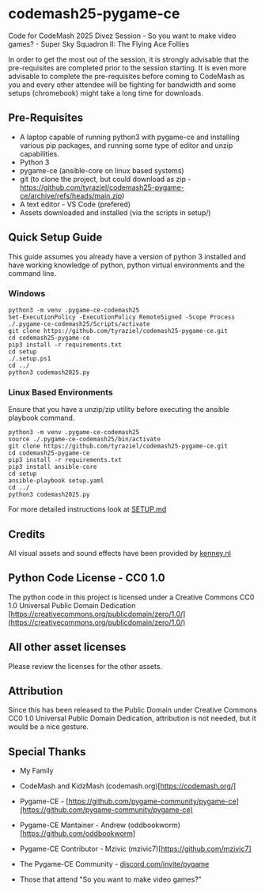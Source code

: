 # codemash25-pygame-ce
Code for CodeMash 2025 Divez Session - So you want to make video games? - Super Sky Squadron II: The Flying Ace Follies

In order to get the most out of the session, it is strongly advisable that the pre-requisites are completed prior to the session starting.  It is even more advisable to complete the pre-requisites before coming to CodeMash as you and every other attendee will be fighting for bandwidth and some setups (chromebook) might take a long time for downloads.

## Pre-Requisites

- A laptop capable of running python3 with pygame-ce and installing various pip packages, and running some type of editor and unzip capabilities.
- Python 3
- pygame-ce (ansible-core on linux based systems)
- git (to clone the project, but could download as zip - https://github.com/tyraziel/codemash25-pygame-ce/archive/refs/heads/main.zip)
- A text editor - VS Code (prefered)
- Assets downloaded and installed (via the scripts in setup/)

## Quick Setup Guide

This guide assumes you already have a version of python 3 installed and have working knowledge of python, python virtual environments and the command line.

### Windows

```shell
python3 -m venv .pygame-ce-codemash25
Set-ExecutionPolicy -ExecutionPolicy RemoteSigned -Scope Process
./.pygame-ce-codemash25/Scripts/activate
git clone https://github.com/tyraziel/codemash25-pygame-ce.git
cd codemash25-pygame-ce
pip3 install -r requirements.txt
cd setup
./.setup.ps1
cd ../
python3 codemash2025.py
```

### Linux Based Environments

Ensure that you have a unzip/zip utility before executing the ansible playbook command.

```shell
python3 -m venv .pygame-ce-codemash25
source ./.pygame-ce-codemash25/bin/activate
git clone https://github.com/tyraziel/codemash25-pygame-ce.git
cd codemash25-pygame-ce
pip3 install -r requirements.txt
pip3 install ansible-core
cd setup
ansible-playbook setup.yaml
cd ../
python3 codemash2025.py
```

For more detailed instructions look at [SETUP.md](SETUP.md)

## Credits

All visual assets and sound effects have been provided by [kenney.nl](https://www.kenney.nl)

## Python Code License - CC0 1.0

The python code in this project is licensed under a Creative Commons CC0 1.0 Universal Public Domain Dedication [https://creativecommons.org/publicdomain/zero/1.0/](https://creativecommons.org/publicdomain/zero/1.0/)

## All other asset licenses

Please review the licenses for the other assets.

## Attribution

Since this has been released to the Public Domain under Creative Commons CC0 1.0 Universal Public Domain Dedication, attribution is not needed, but it would be a nice gesture.

## Special Thanks

- My Family

- CodeMash and KidzMash (codemash.org)[https://codemash.org/]

- Pygame-CE - [https://github.com/pygame-community/pygame-ce](https://github.com/pygame-community/pygame-ce)
- Pygame-CE Mantainer - Andrew (oddbookworm)[https://github.com/oddbookworm]
- Pygame-CE Contributor - Mzivic (mzivic7)[https://github.com/mzivic7]
- The Pygame-CE Community - [discord.com/invite/pygame](discord.com/invite/pygame)

- Those that attend "So you want to make video games?"